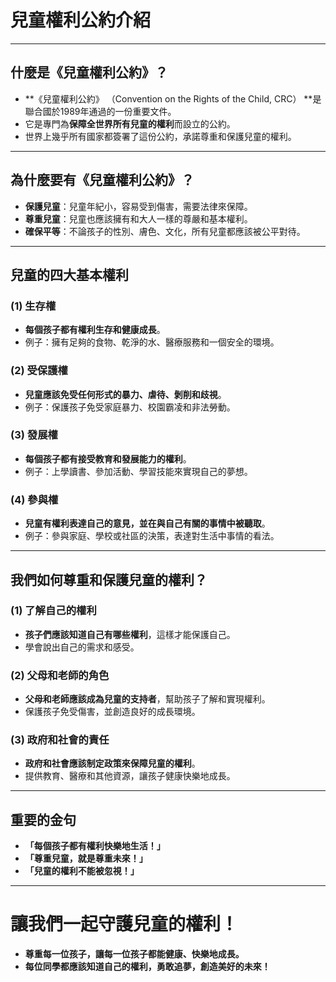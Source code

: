 # **兒童權利公約介紹**

---

## **什麼是《兒童權利公約》？**

- **《兒童權利公約》
（Convention on the Rights of the Child, CRC）
**是聯合國於1989年通過的一份重要文件。
- 它是專門為**保障全世界所有兒童的權利**而設立的公約。
- 世界上幾乎所有國家都簽署了這份公約，承諾尊重和保護兒童的權利。

---

## **為什麼要有《兒童權利公約》？**

- **保護兒童**：兒童年紀小，容易受到傷害，需要法律來保障。
- **尊重兒童**：兒童也應該擁有和大人一樣的尊嚴和基本權利。
- **確保平等**：不論孩子的性別、膚色、文化，所有兒童都應該被公平對待。

---

## **兒童的四大基本權利**

### **(1) 生存權**
- **每個孩子都有權利生存和健康成長**。
- 例子：擁有足夠的食物、乾淨的水、醫療服務和一個安全的環境。

### **(2) 受保護權**
- **兒童應該免受任何形式的暴力、虐待、剝削和歧視**。
- 例子：保護孩子免受家庭暴力、校園霸凌和非法勞動。

### **(3) 發展權**
- **每個孩子都有接受教育和發展能力的權利**。
- 例子：上學讀書、參加活動、學習技能來實現自己的夢想。

### **(4) 參與權**
- **兒童有權利表達自己的意見，並在與自己有關的事情中被聽取**。
- 例子：參與家庭、學校或社區的決策，表達對生活中事情的看法。

---

## **我們如何尊重和保護兒童的權利？**

### **(1) 了解自己的權利**
- **孩子們應該知道自己有哪些權利**，這樣才能保護自己。
- 學會說出自己的需求和感受。

### **(2) 父母和老師的角色**
- **父母和老師應該成為兒童的支持者**，幫助孩子了解和實現權利。
- 保護孩子免受傷害，並創造良好的成長環境。

### **(3) 政府和社會的責任**
- **政府和社會應該制定政策來保障兒童的權利**。
- 提供教育、醫療和其他資源，讓孩子健康快樂地成長。

---

## **重要的金句**

- **「每個孩子都有權利快樂地生活！」**
- **「尊重兒童，就是尊重未來！」**
- **「兒童的權利不能被忽視！」**

---

# **讓我們一起守護兒童的權利！**

- **尊重每一位孩子，讓每一位孩子都能健康、快樂地成長。**
- **每位同學都應該知道自己的權利，勇敢追夢，創造美好的未來！**
